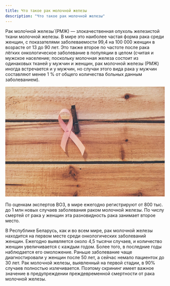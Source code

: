 ```yaml
---
title: Что такое рак молочной железы
description: "Что такое рак молочной железы"
---
```


Рак моло́чной железы́ (РМЖ) — злокачественная опухоль железистой ткани молочной железы. В мире это наиболее частая форма рака среди женщин, с показателями заболеваемости 99,4 на 100 000 женщин в возрасте от 13 до 90 лет. Это также второе по частоте после рака лёгких онкологическое заболевание в популяции в целом (считая и мужское население; поскольку молочная железа состоит из одинаковых тканей у мужчин и женщин, рак молочной железы (РМЖ) иногда встречается и у мужчин, но случаи этого вида рака у мужчин составляют менее 1 % от общего количества больных данным заболеванием).

![Розовая лента - символ информирования о раке молочной железы](./breast-cancer-awareness-KQ2QJLT.jpg)

По оценкам экспертов ВОЗ, в мире ежегодно регистрируют от 800 тыс. до 1 млн новых случаев заболевания раком молочной железы. По числу смертей от рака у женщин эта разновидность рака занимает второе место. 

В Республике Беларусь, как и во всем мире, рак молочной железы находится на первом месте среди онкологических заболеваний женщин. Ежегодно выявляется около 4,5 тысячи случаев, и количество женщин увеличивается с каждым годом. Более того, в последние годы наблюдается его омоложение. Раньше заболевание чаще диагностировали у женщин после 50 лет, а сейчас немало  пациенток до 30 лет. Рак молочной железы, выявленный на первой стадии, в 90% случаев полностью излечивается. Поэтому скрининг имеет важное значение в предупреждении преждевременной смертности от рака молочной железы. 
